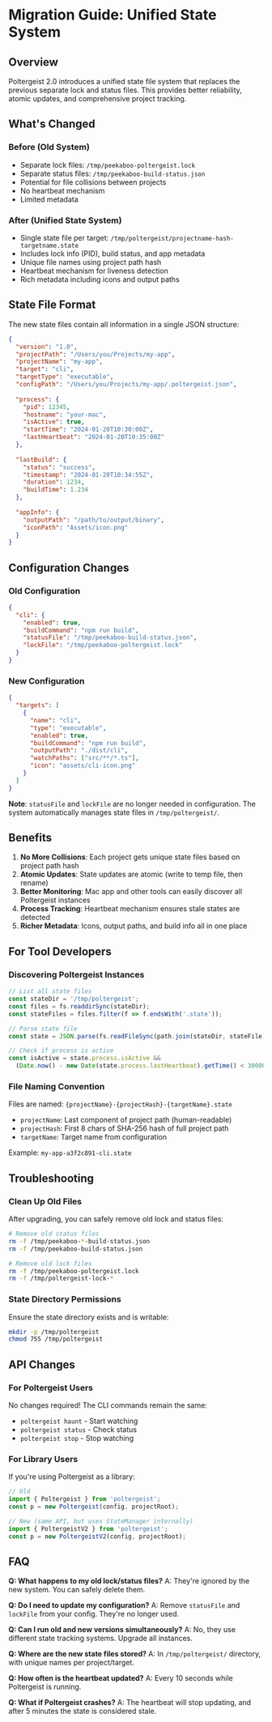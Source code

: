 # Migration Guide: Unified State System

## Overview

Poltergeist 2.0 introduces a unified state file system that replaces the previous separate lock and status files. This provides better reliability, atomic updates, and comprehensive project tracking.

## What's Changed

### Before (Old System)
- Separate lock files: `/tmp/peekaboo-poltergeist.lock`
- Separate status files: `/tmp/peekaboo-build-status.json`
- Potential for file collisions between projects
- No heartbeat mechanism
- Limited metadata

### After (Unified State System)
- Single state file per target: `/tmp/poltergeist/projectname-hash-targetname.state`
- Includes lock info (PID), build status, and app metadata
- Unique file names using project path hash
- Heartbeat mechanism for liveness detection
- Rich metadata including icons and output paths

## State File Format

The new state files contain all information in a single JSON structure:

```json
{
  "version": "1.0",
  "projectPath": "/Users/you/Projects/my-app",
  "projectName": "my-app",
  "target": "cli",
  "targetType": "executable",
  "configPath": "/Users/you/Projects/my-app/.poltergeist.json",
  
  "process": {
    "pid": 12345,
    "hostname": "your-mac",
    "isActive": true,
    "startTime": "2024-01-20T10:30:00Z",
    "lastHeartbeat": "2024-01-20T10:35:00Z"
  },
  
  "lastBuild": {
    "status": "success",
    "timestamp": "2024-01-20T10:34:55Z",
    "duration": 1234,
    "buildTime": 1.234
  },
  
  "appInfo": {
    "outputPath": "/path/to/output/binary",
    "iconPath": "Assets/icon.png"
  }
}
```

## Configuration Changes

### Old Configuration
```json
{
  "cli": {
    "enabled": true,
    "buildCommand": "npm run build",
    "statusFile": "/tmp/peekaboo-build-status.json",
    "lockFile": "/tmp/peekaboo-poltergeist.lock"
  }
}
```

### New Configuration
```json
{
  "targets": [
    {
      "name": "cli",
      "type": "executable",
      "enabled": true,
      "buildCommand": "npm run build",
      "outputPath": "./dist/cli",
      "watchPaths": ["src/**/*.ts"],
      "icon": "assets/cli-icon.png"
    }
  ]
}
```

**Note**: `statusFile` and `lockFile` are no longer needed in configuration. The system automatically manages state files in `/tmp/poltergeist/`.

## Benefits

1. **No More Collisions**: Each project gets unique state files based on project path hash
2. **Atomic Updates**: State updates are atomic (write to temp file, then rename)
3. **Better Monitoring**: Mac app and other tools can easily discover all Poltergeist instances
4. **Process Tracking**: Heartbeat mechanism ensures stale states are detected
5. **Richer Metadata**: Icons, output paths, and build info all in one place

## For Tool Developers

### Discovering Poltergeist Instances

```typescript
// List all state files
const stateDir = '/tmp/poltergeist';
const files = fs.readdirSync(stateDir);
const stateFiles = files.filter(f => f.endsWith('.state'));

// Parse state file
const state = JSON.parse(fs.readFileSync(path.join(stateDir, stateFile), 'utf-8'));

// Check if process is active
const isActive = state.process.isActive && 
  (Date.now() - new Date(state.process.lastHeartbeat).getTime() < 30000);
```

### File Naming Convention

Files are named: `{projectName}-{projectHash}-{targetName}.state`

- `projectName`: Last component of project path (human-readable)
- `projectHash`: First 8 chars of SHA-256 hash of full project path
- `targetName`: Target name from configuration

Example: `my-app-a3f2c891-cli.state`

## Troubleshooting

### Clean Up Old Files

After upgrading, you can safely remove old lock and status files:

```bash
# Remove old status files
rm -f /tmp/peekaboo-*-build-status.json
rm -f /tmp/peekaboo-build-status.json

# Remove old lock files  
rm -f /tmp/peekaboo-poltergeist.lock
rm -f /tmp/poltergeist-lock-*
```

### State Directory Permissions

Ensure the state directory exists and is writable:

```bash
mkdir -p /tmp/poltergeist
chmod 755 /tmp/poltergeist
```

## API Changes

### For Poltergeist Users

No changes required! The CLI commands remain the same:
- `poltergeist haunt` - Start watching
- `poltergeist status` - Check status
- `poltergeist stop` - Stop watching

### For Library Users

If you're using Poltergeist as a library:

```typescript
// Old
import { Poltergeist } from 'poltergeist';
const p = new Poltergeist(config, projectRoot);

// New (same API, but uses StateManager internally)
import { PoltergeistV2 } from 'poltergeist';
const p = new PoltergeistV2(config, projectRoot);
```

## FAQ

**Q: What happens to my old lock/status files?**
A: They're ignored by the new system. You can safely delete them.

**Q: Do I need to update my configuration?**
A: Remove `statusFile` and `lockFile` from your config. They're no longer used.

**Q: Can I run old and new versions simultaneously?**
A: No, they use different state tracking systems. Upgrade all instances.

**Q: Where are the new state files stored?**
A: In `/tmp/poltergeist/` directory, with unique names per project/target.

**Q: How often is the heartbeat updated?**
A: Every 10 seconds while Poltergeist is running.

**Q: What if Poltergeist crashes?**
A: The heartbeat will stop updating, and after 5 minutes the state is considered stale.